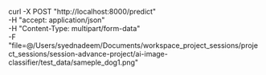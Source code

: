 curl -X POST "http://localhost:8000/predict" \
  -H "accept: application/json" \
  -H "Content-Type: multipart/form-data" \
  -F "file=@/Users/syednadeem/Documents/workspace_project_sessions/project_sessions/session-advance-project/ai-image-classifier/test_data/sameple_dog1.png"
